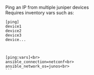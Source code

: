 Ping an IP from multiple juniper devices<br>
Requires inventory vars such as:

````
[ping]
device1
device2
device3
device...



[ping:vars]<br>
ansible_connection=netconf<br>
ansible_network_os=junos<br>
```
